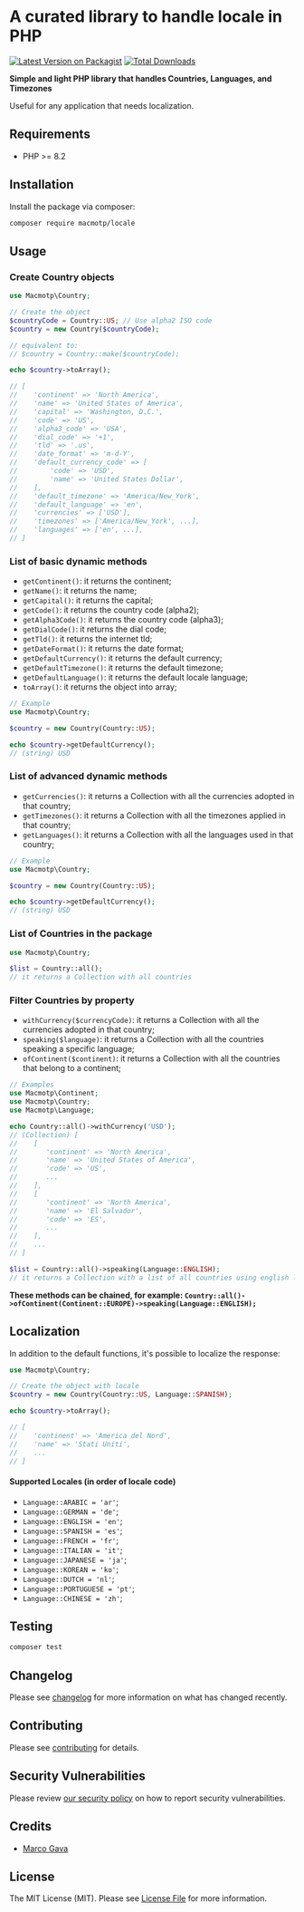 # A curated library to handle locale in PHP

[![Latest Version on Packagist](https://img.shields.io/packagist/v/macmotp/locale.svg)](https://packagist.org/packages/macmotp/locale)
[![Total Downloads](https://img.shields.io/packagist/dt/macmotp/locale.svg)](https://packagist.org/packages/macmotp/locale)

**Simple and light PHP library that handles Countries, Languages, and Timezones**

Useful for any application that needs localization.

## Requirements
- PHP >= 8.2

## Installation

Install the package via composer:

```bash
composer require macmotp/locale
```

## Usage

### Create Country objects
``` php
use Macmotp\Country;

// Create the object
$countryCode = Country::US; // Use alpha2 ISO code
$country = new Country($countryCode);

// equivalent to: 
// $country = Country::make($countryCode);

echo $country->toArray();

// [
//    'continent' => 'North America',
//    'name' => 'United States of America',
//    'capital' => 'Washington, D.C.',
//    'code' => 'US',
//    'alpha3_code' => 'USA',
//    'dial_code' => '+1',
//    'tld' => '.us',
//    'date_format' => 'm-d-Y',
//    'default_currency_code' => [
//        'code' => 'USD',
//        'name' => 'United States Dollar',
//    ],
//    'default_timezone' => 'America/New_York',
//    'default_language' => 'en',
//    'currencies' => ['USD'],
//    'timezones' => ['America/New_York', ...],
//    'languages' => ['en', ...],
// ]

```
### List of basic dynamic methods
- `getContinent()`: it returns the continent;
- `getName()`: it returns the name;
- `getCapital()`: it returns the capital;
- `getCode()`: it returns the country code (alpha2);
- `getAlpha3Code()`: it returns the country code (alpha3);
- `getDialCode()`: it returns the dial code;
- `getTld()`: it returns the internet tld;
- `getDateFormat()`: it returns the date format;
- `getDefaultCurrency()`: it returns the default currency;
- `getDefaultTimezone()`: it returns the default timezone;
- `getDefaultLanguage()`: it returns the default locale language;
- `toArray()`: it returns the object into array;

``` php
// Example
use Macmotp\Country;

$country = new Country(Country::US);

echo $country->getDefaultCurrency();
// (string) USD

```

### List of advanced dynamic methods
- `getCurrencies()`: it returns a Collection with all the currencies adopted in that country;
- `getTimezones()`: it returns a Collection with all the timezones applied in that country;
- `getLanguages()`: it returns a Collection with all the languages used in that country;

``` php
// Example
use Macmotp\Country;

$country = new Country(Country::US);

echo $country->getDefaultCurrency();
// (string) USD

```

### List of Countries in the package
``` php
use Macmotp\Country;

$list = Country::all();
// it returns a Collection with all countries
```

### Filter Countries by property
- `withCurrency($currencyCode)`: it returns a Collection with all the currencies adopted in that country;
- `speaking($language)`: it returns a Collection with all the countries speaking a specific language;
- `ofContinent($continent)`: it returns a Collection with all the countries that belong to a continent;

``` php
// Examples
use Macmotp\Continent;
use Macmotp\Country;
use Macmotp\Language;

echo Country::all()->withCurrency('USD');
// (Collection) [
//    [
//       'continent' => 'North America',
//       'name' => 'United States of America',
//       'code' => 'US',
//       ...
//    ],
//    [
//       'continent' => 'North America',
//       'name' => 'El Salvador',
//       'code' => 'ES',
//       ...
//    ],
//    ...
// ]

$list = Country::all()->speaking(Language::ENGLISH);
// it returns a Collection with a list of all countries using english language
```

__These methods can be chained, for example: `Country::all()->ofContinent(Continent::EUROPE)->speaking(Language::ENGLISH);`__

## Localization
In addition to the default functions, it's possible to localize the response:
``` php
use Macmotp\Country;

// Create the object with locale
$country = new Country(Country::US, Language::SPANISH);

echo $country->toArray();

// [
//    'continent' => 'America del Nord',
//    'name' => 'Stati Uniti',
//    ...
// ]

```

#### Supported Locales (in order of locale code)
- `Language::ARABIC = 'ar'`;
- `Language::GERMAN = 'de'`;
- `Language::ENGLISH = 'en'`;
- `Language::SPANISH = 'es'`;
- `Language::FRENCH = 'fr'`;
- `Language::ITALIAN = 'it'`;
- `Language::JAPANESE = 'ja'`;
- `Language::KOREAN = 'ko'`;
- `Language::DUTCH = 'nl'`;
- `Language::PORTUGUESE = 'pt'`;
- `Language::CHINESE = 'zh'`;


## Testing

``` bash
composer test
```

## Changelog

Please see [changelog](changelog.md) for more information on what has changed recently.

## Contributing

Please see [contributing](.github/contributing.md) for details.

## Security Vulnerabilities

Please review [our security policy](.github/security.md) on how to report security vulnerabilities.

## Credits

- [Marco Gava](https://github.com/macmotp)

## License

The MIT License (MIT). Please see [License File](license.md) for more information.
